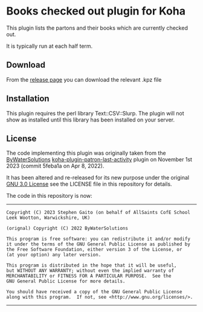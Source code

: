# Books checked out plugin for Koha

This plugin lists the partons and their books which are currently checked
out.

It is typically run at each half term.

## Download

From the [release
page](https://github.com/bywatersolutions/koha-plugin-patron-last-activity/releases)
you can download the relevant .kpz file

## Installation

This plugin requires the perl library Text::CSV::Slurp. The plugin will
not show as installed until this library has been installed on your
server.

## License

The code implementing this plugin was originally taken from the
[ByWaterSolutions](https://github.com/bywatersolutions)
[koha-plugin-patron-last-activity](https://github.com/bywatersolutions/koha-plugin-patron-last-activity)
plugin on November 1st 2023 (commit 5feba1a on Apr 8, 2022).

It has been altered and re-released for its new purpose under the original
[GNU 3.0 License](http://www.gnu.org/licenses/) see the LICENSE file in
this repository for details.

The code in this repository is now:

---
    Copyright (C) 2023 Stephen Gaito (on behalf of AllSaints CofE School
    Leek Wootton, Warwickshire, UK)

    (orignal) Copyright (C) 2022 ByWaterSolutions

    This program is free software: you can redistribute it and/or modify
    it under the terms of the GNU General Public License as published by
    the Free Software Foundation, either version 3 of the License, or
    (at your option) any later version.

    This program is distributed in the hope that it will be useful,
    but WITHOUT ANY WARRANTY; without even the implied warranty of
    MERCHANTABILITY or FITNESS FOR A PARTICULAR PURPOSE.  See the
    GNU General Public License for more details.

    You should have received a copy of the GNU General Public License
    along with this program.  If not, see <http://www.gnu.org/licenses/>.
---
